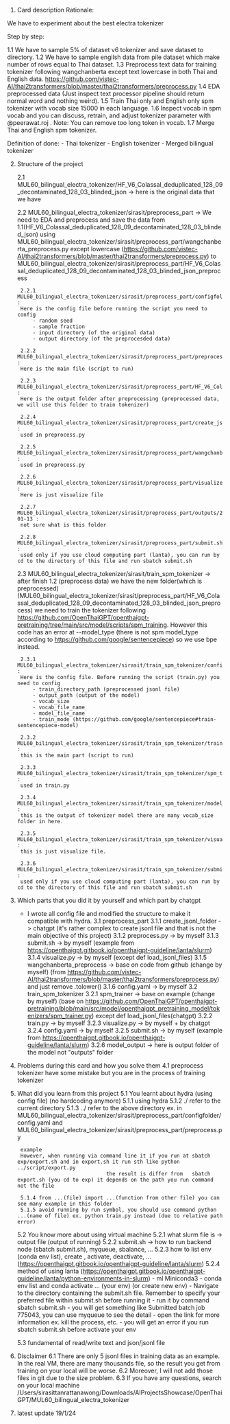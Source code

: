 1. Card description
Rationale:

We have to experiment about the best electra tokenizer

Step by step:

1.1 We have to sample 5% of dataset v6 tokenizer and save dataset to directory.
1.2 We have to sample engilsh data from pile dataset which make number of rows equal to Thai dataset.
1.3 Preprocess text data for training tokenizer following wangchanberta except text lowercase in both Thai and English data. https://github.com/vistec-AI/thai2transformers/blob/master/thai2transformers/preprocess.py
1.4 EDA preprocessed data (Just inspect text processor pipeline should return normal word and nothing weird).
1.5 Train Thai only and English only spm tokenizer with vocab size 15000 in each language.
1.6 Inspect vocab in spm vocab and you can discuss, retrain, and adjust tokenizer parameter with @peerawat.roj . Note: You can remove too long token in vocab.
1.7 Merge Thai and English spm tokenizer.

Definition of done:
    - Thai tokenizer
    - English tokenizer
    - Merged bilingual tokenizer




2. Structure of the project 

    2.1 MUL60_bilingual_electra_tokenizer/HF_V6_Colassal_deduplicated_128_09_decontaminated_128_03_blinded_json -> 
    here is the original data that we have

    2.2 MUL60_bilingual_electra_tokenizer/sirasit/preprocess_part -> 
    We need to EDA and preprocess and save the data from 1.1(HF_V6_Colassal_deduplicated_128_09_decontaminated_128_03_blinded_json) using MUL60_bilingual_electra_tokenizer/sirasit/preprocess_part/wangchanberta_preprocess.py except lowercase (https://github.com/vistec-AI/thai2transformers/blob/master/thai2transformers/preprocess.py) to MUL60_bilingual_electra_tokenizer/sirasit/preprocess_part/HF_V6_Colassal_deduplicated_128_09_decontaminated_128_03_blinded_json_preprocess

        2.2.1 MUL60_bilingual_electra_tokenizer/sirasit/preprocess_part/configfolder :
        Here is the config file before running the script you need to config 
            - random seed
            - sample fraction
            - input directory (of the original data)
            - output directory (of the preprocesded data)

        2.2.2 MUL60_bilingual_electra_tokenizer/sirasit/preprocess_part/preprocess.py :
        Here is the main file (script to run)

        2.2.3 MUL60_bilingual_electra_tokenizer/sirasit/preprocess_part/HF_V6_Colassal_deduplicated_128_09_decontaminated_128_03_blinded_json_preprocess :
        Here is the output folder after preprocessing (preprocessed data, we will use this folder to train tokenizer)

        2.2.4 MUL60_bilingual_electra_tokenizer/sirasit/preprocess_part/create_jsonl_folder.py :
        used in preprocess.py

        2.2.5 MUL60_bilingual_electra_tokenizer/sirasit/preprocess_part/wangchanberta_preprocess.py :
        used in preprocess.py

        2.2.6 MUL60_bilingual_electra_tokenizer/sirasit/preprocess_part/visualize.py :
        Here is just visualize file

        2.2.7 MUL60_bilingual_electra_tokenizer/sirasit/preprocess_part/outputs/2024-01-13 :
        not sure what is this folder

        2.2.8 MUL60_bilingual_electra_tokenizer/sirasit/preprocess_part/submit.sh :
        used only if you use cloud computing part (lanta), you can run by cd to the directory of this file and run sbatch submit.sh

    2.3 MUL60_bilingual_electra_tokenizer/sirasit/train_spm_tokenizer -> 
    after finish 1.2 (preprocess data) we have the new folder(which is preprocessed) (MUL60_bilingual_electra_tokenizer/sirasit/preprocess_part/HF_V6_Colassal_deduplicated_128_09_decontaminated_128_03_blinded_json_preprocess) we need to train the tokenizer following https://github.com/OpenThaiGPT/openthaigpt-pretraining/tree/main/src/model/scripts/spm_training. However this code has an error at --model_type (there is not spm model_type according to https://github.com/google/sentencepiece) so we use bpe instead.

        2.3.1 MUL60_bilingual_electra_tokenizer/sirasit/train_spm_tokenizer/configfolder :
        Here is the config file. Before running the script (train.py) you need to config
            - train_directory_path (preprocessed jsonl file)
            - output_path (output of the model)
            - vocab_size
            - vocab_file_name
            - model_file_name
            - train_mode (https://github.com/google/sentencepiece#train-sentencepiece-model)

        2.3.2 MUL60_bilingual_electra_tokenizer/sirasit/train_spm_tokenizer/train.py :
        this is the main part (script to run)

        2.3.3 MUL60_bilingual_electra_tokenizer/sirasit/train_spm_tokenizer/spm_trainer.py :
        used in train.py

        2.3.4 MUL60_bilingual_electra_tokenizer/sirasit/train_spm_tokenizer/model_output :
        this is the output of tokenizer model there are many vocab_size folder in here.

        2.3.5 MUL60_bilingual_electra_tokenizer/sirasit/train_spm_tokenizer/visualize.py :
        this is just visualize file.

        2.3.6 MUL60_bilingual_electra_tokenizer/sirasit/train_spm_tokenizer/submit.sh :
        used only if you use cloud computing part (lanta), you can run by cd to the directory of this file and run sbatch submit.sh
        



3. Which parts that you did it by yourself and which part by chatgpt
    * I wrote all config file and modified the structure to make it compatible with hydra.
    3.1 preprocess_part
        3.1.1 create_jsonl_folder -> chatgpt (it's rather complex to create jsonl file and that is not the main objective of this project)
        3.1.2 preprocess.py -> by myself 
        3.1.3 submit.sh -> by myself (example from https://openthaigpt.gitbook.io/openthaigpt-guideline/lanta/slurm)
        3.1.4 visualize.py -> by myself (except def load_jsonl_files)
        3.1.5 wangchanberta_preprocess -> base on code from github (change by myself) (from https://github.com/vistec-AI/thai2transformers/blob/master/thai2transformers/preprocess.py) and just remove .tolower()
        3.1.6 config.yaml -> by myself
    3.2 train_spm_tokenizer
        3.2.1 spm_trainer -> base on example (change by myself) (base on https://github.com/OpenThaiGPT/openthaigpt-pretraining/blob/main/src/model/openthaigpt_pretraining_model/tokenizers/spm_trainer.py) except def load_jsonl_files(chatgpt)
        3.2.2 train.py -> by myself
        3.2.3 visualize.py -> by myself + by chatgpt
        3.2.4 config.yaml -> by myself
        3.2.5 submit.sh -> by myself (example from https://openthaigpt.gitbook.io/openthaigpt-guideline/lanta/slurm)
        3.2.6 model_output -> here is output folder of the model not "outputs" folder 


4. Problems during this card and how you solve them
    4.1 preprocess tokenizer have some mistake but you are in the process of training tokenizer


5. What did you learn from this project 
    5.1 You learnt about hydra (using config file) (no hardcoding anymore)
        5.1.1 using hydra 
        5.1.2 ./ refer to the current directory 
        5.1.3 ../ refer to the above directory ex. in MUL60_bilingual_electra_tokenizer/sirasit/preprocess_part/configfolder/config.yaml and MUL60_bilingual_electra_tokenizer/sirasit/preprocess_part/preprocess.py

        example 
        However, when running via command line it if you run at sbatch exp/export.sh and in export.sh it run sth like python ../script/export.py
                                    the result is differ from   sbatch export.sh (you cd to exp) it depends on the path you run command not the file

        5.1.4 from ...(file) import ...(function from other file) you can see many example in this folder
        5.1.5 avoid running by run symbol, you should use command python ...(name of file) ex. python train.py instead (due to relative path error)
    5.2 You know more about using virtual machine
        5.2.1 what slurm file is -> output file (output of running)
        5.2.2 submit.sh -> how to run backend node (sbatch submit.sh), myqueue, sbalance, ...
        5.2.3 how to list env (conda env list), create , activate, deactivate, ... (https://openthaigpt.gitbook.io/openthaigpt-guideline/lanta/slurm)
        5.2.4 method of using lanta (https://openthaigpt.gitbook.io/openthaigpt-guideline/lanta/python-environments-in-slurm)
            - ml Miniconda3
            - conda env list and conda activate ... (your env) (or create new env)
            - Navigate to the directory containing the submit.sh file. Remember to specify your preferred file within submit.sh before running it 
            - run it by command sbatch submit.sh
            - you will get something like Submitted batch job 775043, you can use myqueue to see the detail
            - open the link for more information ex. kill the process, etc. 
            - you will get an error if you run sbatch submit.sh before activate your env
            
    5.3 fundamental of read/write text and json/jsonl file
           
    

6. Disclaimer 
    6.1 There are only 5 jsonl files in training data as an example. In the real VM, there are many thousands file, so the result you get from training on your local will be worse.
    6.2 Moreover, I will not add those files in git due to the size problem.
    6.3 If you have any questions, search on your local machine /Users/sirasittanrattanawong/Downloads/AIProjectsShowcase/OpenThaiGPT/MUL60_bilingual_electra_tokenizer

7. latest update 19/1/24 

